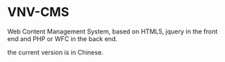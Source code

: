 # VNV-CMS
Web Content Management System, based on HTML5, jquery in the front end and PHP or WFC in the back end.  

the current version is in Chinese.
